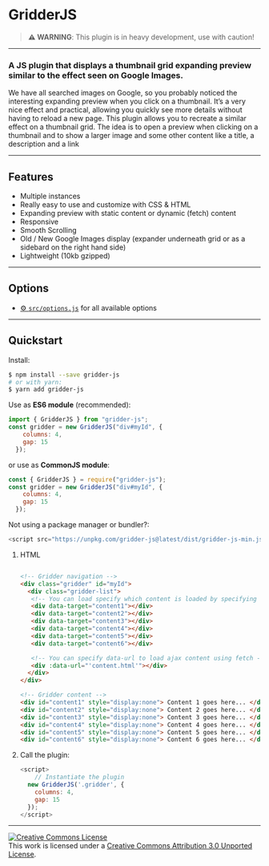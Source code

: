 # GridderJS

> **⚠ WARNING**: This plugin is in heavy development, use with caution!
---

### A JS plugin that displays a thumbnail grid expanding preview similar to the effect seen on Google Images.

We have all searched images on Google, so you probably noticed the interesting expanding preview when you click on a thumbnail. It’s a very nice effect and practical, allowing you quickly see more details without having to reload a new page. This plugin allows you to recreate a similar effect on a thumbnail grid. The idea is to open a preview when clicking on a thumbnail and to show a larger image and some other content like a title, a description and a link

***

## Features
- Multiple instances
- Really easy to use and customize with CSS & HTML
- Expanding preview with static content or dynamic (fetch) content
- Responsive
- Smooth Scrolling
- Old / New Google Images display (expander underneath grid or as a sidebard on the right hand side)
- Lightweight (10kb gzipped)

***

## Options
- [⚙️ `src/options.js`](https://github.com/oriongunning/gridder-js/blob/main/src/options.js)
  for all available options

***

## Quickstart

Install:

```bash
$ npm install --save gridder-js
# or with yarn:
$ yarn add gridder-js
```

Use as **ES6 module** (recommended):

```js
import { GridderJS } from "gridder-js";
const gridder = new GridderJS("div#myId", {
    columns: 4,
    gap: 15
  });
```

or use as **CommonJS module**:

```js
const { GridderJS } = require("gridder-js");
const gridder = new GridderJS("div#myId", {
    columns: 4,
    gap: 15
  });
```

Not using a package manager or bundler?:

```js
<script src="https://unpkg.com/gridder-js@latest/dist/gridder-js-min.js"></script>
```

1. HTML

    ```html
    
    <!-- Gridder navigation -->
    <div class="gridder" id="myId">
      <div class="gridder-list">
       <!-- You can load specify which content is loaded by specifying the #ID of the div where the content is  -->
       <div data-target="content1"></div>
       <div data-target="content2"></div>
       <div data-target="content3"></div>
       <div data-target="content4"></div>
       <div data-target="content5"></div>
       <div data-target="content6"></div>

       <!-- You can specify data-url to load ajax content using fetch -->
       <div :data-url="'content.html'"></div>
      </div>
    </div>

    <!-- Gridder content -->
    <div id="content1" style="display:none"> Content 1 goes here... </div>
    <div id="content2" style="display:none"> Content 2 goes here... </div>
    <div id="content3" style="display:none"> Content 3 goes here... </div>
    <div id="content4" style="display:none"> Content 4 goes here... </div>
    <div id="content5" style="display:none"> Content 5 goes here... </div>
    <div id="content6" style="display:none"> Content 6 goes here... </div>

    ```

2. Call the plugin:

    ```javascript
    <script>
    	// Instantiate the plugin
      new GridderJS('.gridder', {
        columns: 4,
        gap: 15
      });
    </script>
    ```

***

<a rel="license" href="https://creativecommons.org/licenses/by/3.0/"><img alt="Creative Commons License" style="border-width:0" src="https://i.creativecommons.org/l/by/3.0/88x31.png" /></a><br />This work is licensed under a <a rel="license" href="https://creativecommons.org/licenses/by/3.0/">Creative Commons Attribution 3.0 Unported License</a>.


